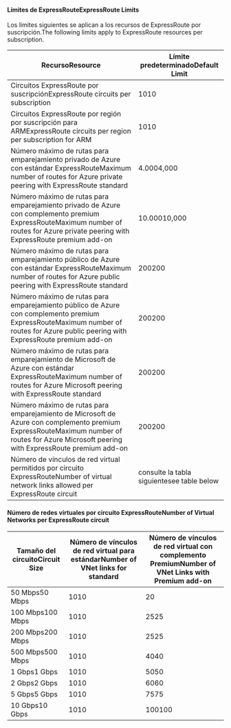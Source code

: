 #### <a name="expressroute-limits"></a><span data-ttu-id="cfb3c-101">Límites de ExpressRoute</span><span class="sxs-lookup"><span data-stu-id="cfb3c-101">ExpressRoute Limits</span></span>
<span data-ttu-id="cfb3c-102">Los límites siguientes se aplican a los recursos de ExpressRoute por suscripción.</span><span class="sxs-lookup"><span data-stu-id="cfb3c-102">The following limits apply to ExpressRoute resources per subscription.</span></span>

| <span data-ttu-id="cfb3c-103">Recurso</span><span class="sxs-lookup"><span data-stu-id="cfb3c-103">Resource</span></span> | <span data-ttu-id="cfb3c-104">Límite predeterminado</span><span class="sxs-lookup"><span data-stu-id="cfb3c-104">Default Limit</span></span> |
| --- | --- |
| <span data-ttu-id="cfb3c-105">Circuitos ExpressRoute por suscripción</span><span class="sxs-lookup"><span data-stu-id="cfb3c-105">ExpressRoute circuits per subscription</span></span> |<span data-ttu-id="cfb3c-106">10</span><span class="sxs-lookup"><span data-stu-id="cfb3c-106">10</span></span> |
| <span data-ttu-id="cfb3c-107">Circuitos ExpressRoute por región por suscripción para ARM</span><span class="sxs-lookup"><span data-stu-id="cfb3c-107">ExpressRoute circuits per region per subscription for ARM</span></span> |<span data-ttu-id="cfb3c-108">10</span><span class="sxs-lookup"><span data-stu-id="cfb3c-108">10</span></span> |
| <span data-ttu-id="cfb3c-109">Número máximo de rutas para emparejamiento privado de Azure con estándar ExpressRoute</span><span class="sxs-lookup"><span data-stu-id="cfb3c-109">Maximum number of routes for Azure private peering with ExpressRoute standard</span></span> |<span data-ttu-id="cfb3c-110">4.000</span><span class="sxs-lookup"><span data-stu-id="cfb3c-110">4,000</span></span> |
| <span data-ttu-id="cfb3c-111">Número máximo de rutas para emparejamiento privado de Azure con complemento premium ExpressRoute</span><span class="sxs-lookup"><span data-stu-id="cfb3c-111">Maximum number of routes for Azure private peering with ExpressRoute premium add-on</span></span> |<span data-ttu-id="cfb3c-112">10.000</span><span class="sxs-lookup"><span data-stu-id="cfb3c-112">10,000</span></span> |
| <span data-ttu-id="cfb3c-113">Número máximo de rutas para emparejamiento público de Azure con estándar ExpressRoute</span><span class="sxs-lookup"><span data-stu-id="cfb3c-113">Maximum number of routes for Azure public peering with ExpressRoute standard</span></span> |<span data-ttu-id="cfb3c-114">200</span><span class="sxs-lookup"><span data-stu-id="cfb3c-114">200</span></span> |
| <span data-ttu-id="cfb3c-115">Número máximo de rutas para emparejamiento público de Azure con complemento premium ExpressRoute</span><span class="sxs-lookup"><span data-stu-id="cfb3c-115">Maximum number of routes for Azure public peering with ExpressRoute premium add-on</span></span> |<span data-ttu-id="cfb3c-116">200</span><span class="sxs-lookup"><span data-stu-id="cfb3c-116">200</span></span> |
| <span data-ttu-id="cfb3c-117">Número máximo de rutas para emparejamiento de Microsoft de Azure con estándar ExpressRoute</span><span class="sxs-lookup"><span data-stu-id="cfb3c-117">Maximum number of routes for Azure Microsoft peering with ExpressRoute standard</span></span> |<span data-ttu-id="cfb3c-118">200</span><span class="sxs-lookup"><span data-stu-id="cfb3c-118">200</span></span> |
| <span data-ttu-id="cfb3c-119">Número máximo de rutas para emparejamiento de Microsoft de Azure con complemento premium ExpressRoute</span><span class="sxs-lookup"><span data-stu-id="cfb3c-119">Maximum number of routes for Azure Microsoft peering with ExpressRoute premium add-on</span></span> |<span data-ttu-id="cfb3c-120">200</span><span class="sxs-lookup"><span data-stu-id="cfb3c-120">200</span></span> |
| <span data-ttu-id="cfb3c-121">Número de vínculos de red virtual permitidos por circuito ExpressRoute</span><span class="sxs-lookup"><span data-stu-id="cfb3c-121">Number of virtual network links allowed per ExpressRoute circuit</span></span> |<span data-ttu-id="cfb3c-122">consulte la tabla siguiente</span><span class="sxs-lookup"><span data-stu-id="cfb3c-122">see table below</span></span> |

#### <a name="number-of-virtual-networks-per-expressroute-circuit"></a><span data-ttu-id="cfb3c-123">Número de redes virtuales por circuito ExpressRoute</span><span class="sxs-lookup"><span data-stu-id="cfb3c-123">Number of Virtual Networks per ExpressRoute circuit</span></span>
| <span data-ttu-id="cfb3c-124">**Tamaño del circuito**</span><span class="sxs-lookup"><span data-stu-id="cfb3c-124">**Circuit Size**</span></span> | <span data-ttu-id="cfb3c-125">**Número de vínculos de red virtual para estándar**</span><span class="sxs-lookup"><span data-stu-id="cfb3c-125">**Number of VNet links for standard**</span></span> | <span data-ttu-id="cfb3c-126">**Número de vínculos de red virtual con complemento Premium**</span><span class="sxs-lookup"><span data-stu-id="cfb3c-126">**Number of VNet Links with Premium add-on**</span></span> |
| --- | --- | --- |
| <span data-ttu-id="cfb3c-127">50 Mbps</span><span class="sxs-lookup"><span data-stu-id="cfb3c-127">50 Mbps</span></span> |<span data-ttu-id="cfb3c-128">10</span><span class="sxs-lookup"><span data-stu-id="cfb3c-128">10</span></span> |<span data-ttu-id="cfb3c-129">20 |</span><span class="sxs-lookup"><span data-stu-id="cfb3c-129">20</span></span> |
| <span data-ttu-id="cfb3c-130">100 Mbps</span><span class="sxs-lookup"><span data-stu-id="cfb3c-130">100 Mbps</span></span> |<span data-ttu-id="cfb3c-131">10</span><span class="sxs-lookup"><span data-stu-id="cfb3c-131">10</span></span> |<span data-ttu-id="cfb3c-132">25</span><span class="sxs-lookup"><span data-stu-id="cfb3c-132">25</span></span> |
| <span data-ttu-id="cfb3c-133">200 Mbps</span><span class="sxs-lookup"><span data-stu-id="cfb3c-133">200 Mbps</span></span> |<span data-ttu-id="cfb3c-134">10</span><span class="sxs-lookup"><span data-stu-id="cfb3c-134">10</span></span> |<span data-ttu-id="cfb3c-135">25</span><span class="sxs-lookup"><span data-stu-id="cfb3c-135">25</span></span> |
| <span data-ttu-id="cfb3c-136">500 Mbps</span><span class="sxs-lookup"><span data-stu-id="cfb3c-136">500 Mbps</span></span> |<span data-ttu-id="cfb3c-137">10</span><span class="sxs-lookup"><span data-stu-id="cfb3c-137">10</span></span> |<span data-ttu-id="cfb3c-138">40</span><span class="sxs-lookup"><span data-stu-id="cfb3c-138">40</span></span> |
| <span data-ttu-id="cfb3c-139">1 Gbps</span><span class="sxs-lookup"><span data-stu-id="cfb3c-139">1 Gbps</span></span> |<span data-ttu-id="cfb3c-140">10</span><span class="sxs-lookup"><span data-stu-id="cfb3c-140">10</span></span> |<span data-ttu-id="cfb3c-141">50</span><span class="sxs-lookup"><span data-stu-id="cfb3c-141">50</span></span> |
| <span data-ttu-id="cfb3c-142">2 Gbps</span><span class="sxs-lookup"><span data-stu-id="cfb3c-142">2 Gbps</span></span> |<span data-ttu-id="cfb3c-143">10</span><span class="sxs-lookup"><span data-stu-id="cfb3c-143">10</span></span> |<span data-ttu-id="cfb3c-144">60</span><span class="sxs-lookup"><span data-stu-id="cfb3c-144">60</span></span> |
| <span data-ttu-id="cfb3c-145">5 Gbps</span><span class="sxs-lookup"><span data-stu-id="cfb3c-145">5 Gbps</span></span> |<span data-ttu-id="cfb3c-146">10</span><span class="sxs-lookup"><span data-stu-id="cfb3c-146">10</span></span> |<span data-ttu-id="cfb3c-147">75</span><span class="sxs-lookup"><span data-stu-id="cfb3c-147">75</span></span> |
| <span data-ttu-id="cfb3c-148">10 Gbps</span><span class="sxs-lookup"><span data-stu-id="cfb3c-148">10 Gbps</span></span> |<span data-ttu-id="cfb3c-149">10</span><span class="sxs-lookup"><span data-stu-id="cfb3c-149">10</span></span> |<span data-ttu-id="cfb3c-150">100</span><span class="sxs-lookup"><span data-stu-id="cfb3c-150">100</span></span> |

